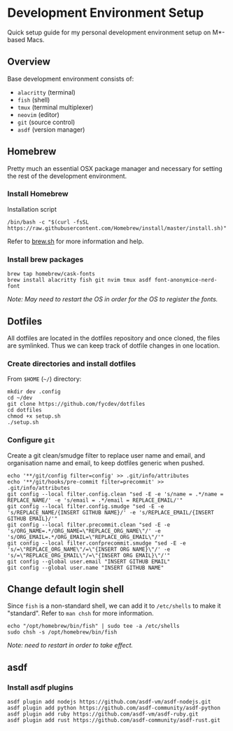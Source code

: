 # Development Environment Setup

Quick setup guide for my personal development environment setup on M*-based Macs.


## Overview
Base development environment consists of:
  - `alacritty` (terminal)
  - `fish` (shell)
  - `tmux` (terminal multiplexer)
  - `neovim` (editor)
  - `git` (source control)
  - `asdf` (version manager)


## Homebrew
Pretty much an essential OSX package manager and necessary for setting the rest of the development environment.

### Install Homebrew
Installation script
```shell
/bin/bash -c "$(curl -fsSL https://raw.githubusercontent.com/Homebrew/install/master/install.sh)"
```
Refer to [brew.sh](brew.sh) for more information and help.

### Install brew packages
```shell
brew tap homebrew/cask-fonts
brew install alacritty fish git nvim tmux asdf font-anonymice-nerd-font
```
_Note: May need to restart the OS in order for the OS to register the fonts._


## Dotfiles
All dotfiles are located in the dotfiles repository and once cloned, the files are symlinked. Thus we can keep track of dotfile changes in one location.

### Create directories and install dotfiles
From `$HOME` (`~/`) directory:
```shell
mkdir dev .config
cd ~/dev
git clone https://github.com/fycdev/dotfiles
cd dotfiles
chmod +x setup.sh
./setup.sh
```

### Configure `git`
Create a git clean/smudge filter to replace user name and email, and organisation name and email, to keep dotfiles generic when pushed.
```shell
echo '**/git/config filter=config' >> .git/info/attributes
echo '**/git/hooks/pre-commit filter=precommit' >> .git/info/attributes
git config --local filter.config.clean "sed -E -e 's/name = .*/name = REPLACE_NAME/' -e 's/email = .*/email = REPLACE_EMAIL/'"
git config --local filter.config.smudge "sed -E -e 's/REPLACE_NAME/{INSERT GITHUB NAME}/' -e 's/REPLACE_EMAIL/{INSERT GITHUB EMAIL}/'"
git config --local filter.precommit.clean "sed -E -e 's/ORG_NAME=.*/ORG_NAME=\"REPLACE_ORG_NAME\"/' -e 's/ORG_EMAIL=.*/ORG_EMAIL=\"REPLACE_ORG_EMAIL\"/'"
git config --local filter.confprecommit.smudge "sed -E -e 's/=\"REPLACE_ORG_NAME\"/=\"{INSERT ORG NAME}\"/' -e 's/=\"REPLACE_ORG_EMAIL\"/=\"{INSERT ORG EMAIL}\"/'"
git config --global user.email "INSERT GITHUB EMAIL"
git config --global user.name "INSERT GITHUB NAME"
```


## Change default login shell
Since `fish` is a non-standard shell, we can add it to `/etc/shells` to make it "standard". Refer to `man chsh` for more information.
```shell
echo "/opt/homebrew/bin/fish" | sudo tee -a /etc/shells
sudo chsh -s /opt/homebrew/bin/fish
```
_Note: need to restart in order to take effect._


## asdf
### Install asdf plugins
```shell
asdf plugin add nodejs https://github.com/asdf-vm/asdf-nodejs.git
asdf plugin add python https://github.com/asdf-community/asdf-python
asdf plugin add ruby https://github.com/asdf-vm/asdf-ruby.git
asdf plugin add rust https://github.com/asdf-community/asdf-rust.git
```

